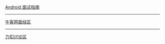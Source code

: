 [Android 面试指南](https://xiaozhuanlan.com/android-interview)

***

[牛客网面经区](https://www.nowcoder.com/interview/center)

***

[力扣讨论区](https://leetcode-cn.com/circle/)